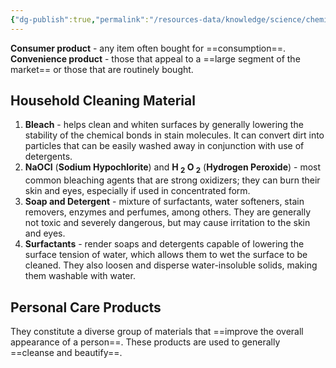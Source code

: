 ```yaml
---
{"dg-publish":true,"permalink":"/resources-data/knowledge/science/chemistry/pure-substances-and-mixtures-in-consumer-products/"}
---
```


**Consumer product** - any item often bought for ==consumption==.
**Convenience product** - those that appeal to a ==large segment of the market== or those that are routinely bought.
## Household Cleaning Material
1. **Bleach** - helps clean and whiten surfaces by generally lowering the stability of the chemical bonds in stain molecules. It can convert dirt into particles that can be easily washed away in conjunction with use of detergents.
2. **NaOCI** (**Sodium Hypochlorite**) and **H $_2$ O $_2$** (**Hydrogen Peroxide**) - most common bleaching agents that are strong oxidizers; they can burn their skin and eyes, especially if used in concentrated form.
3. **Soap and Detergent** - mixture of surfactants, water softeners, stain removers, enzymes and perfumes, among others. They are generally not toxic and severely dangerous, but may cause irritation to the skin and eyes.
4. **Surfactants** - render soaps and detergents capable of lowering the surface tension of water, which allows them to wet the surface to be cleaned. They also loosen and disperse water-insoluble solids, making them washable with water.

## Personal Care Products
They constitute a diverse group of materials that ==improve the overall appearance of a person==. These products are used to generally ==cleanse and beautify==.